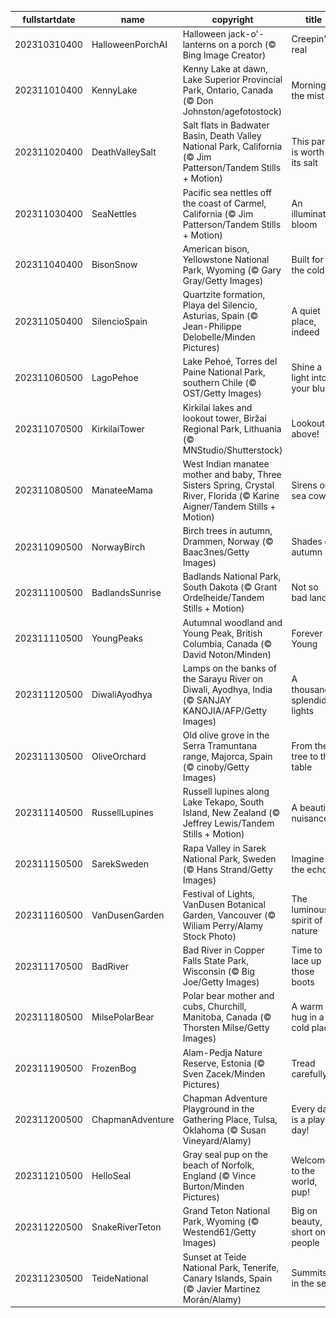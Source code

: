|fullstartdate|name|copyright|title|image|
|--|--|--|--|--|
202310310400|HalloweenPorchAI|Halloween jack-o'-lanterns on a porch (© Bing Image Creator)|Creepin' it real|![](/en-CA/2023/11/202310310400HalloweenPorchAI.jpg)|
202311010400|KennyLake|Kenny Lake at dawn, Lake Superior Provincial Park, Ontario, Canada (© Don Johnston/agefotostock)|Morning in the mist|![](/en-CA/2023/11/202311010400KennyLake.jpg)|
202311020400|DeathValleySalt|Salt flats in Badwater Basin, Death Valley National Park, California (© Jim Patterson/Tandem Stills + Motion)|This park is worth its salt|![](/en-CA/2023/11/202311020400DeathValleySalt.jpg)|
202311030400|SeaNettles|Pacific sea nettles off the coast of Carmel, California (© Jim Patterson/Tandem Stills + Motion)|An illuminated bloom|![](/en-CA/2023/11/202311030400SeaNettles.jpg)|
202311040400|BisonSnow|American bison, Yellowstone National Park, Wyoming (© Gary Gray/Getty Images)|Built for the cold|![](/en-CA/2023/11/202311040400BisonSnow.jpg)|
202311050400|SilencioSpain|Quartzite formation, Playa del Silencio, Asturias, Spain (© Jean-Philippe Delobelle/Minden Pictures)|A quiet place, indeed|![](/en-CA/2023/11/202311050400SilencioSpain.jpg)|
202311060500|LagoPehoe|Lake Pehoé, Torres del Paine National Park, southern Chile (© OST/Getty Images)|Shine a light into your blues|![](/en-CA/2023/11/202311060500LagoPehoe.jpg)|
202311070500|KirkilaiTower|Kirkilai lakes and lookout tower, Biržai Regional Park, Lithuania (© MNStudio/Shutterstock)|Lookout above!|![](/en-CA/2023/11/202311070500KirkilaiTower.jpg)|
202311080500|ManateeMama|West Indian manatee mother and baby, Three Sisters Spring, Crystal River, Florida (© Karine Aigner/Tandem Stills + Motion)|Sirens or sea cows?|![](/en-CA/2023/11/202311080500ManateeMama.jpg)|
202311090500|NorwayBirch|Birch trees in autumn, Drammen, Norway (© Baac3nes/Getty Images)|Shades of autumn|![](/en-CA/2023/11/202311090500NorwayBirch.jpg)|
202311100500|BadlandsSunrise|Badlands National Park, South Dakota (© Grant Ordelheide/Tandem Stills + Motion)|Not so bad lands|![](/en-CA/2023/11/202311100500BadlandsSunrise.jpg)|
202311110500|YoungPeaks|Autumnal woodland and Young Peak, British Columbia, Canada (© David Noton/Minden)|Forever Young|![](/en-CA/2023/11/202311110500YoungPeaks.jpg)|
202311120500|DiwaliAyodhya|Lamps on the banks of the Sarayu River on Diwali, Ayodhya, India (© SANJAY KANOJIA/AFP/Getty Images)|A thousand splendid lights|![](/en-CA/2023/11/202311120500DiwaliAyodhya.jpg)|
202311130500|OliveOrchard|Old olive grove in the Serra Tramuntana range, Majorca, Spain (© cinoby/Getty Images)|From the tree to the table|![](/en-CA/2023/11/202311130500OliveOrchard.jpg)|
202311140500|RussellLupines|Russell lupines along Lake Tekapo, South Island, New Zealand (© Jeffrey Lewis/Tandem Stills + Motion)|A beautiful nuisance|![](/en-CA/2023/11/202311140500RussellLupines.jpg)|
202311150500|SarekSweden|Rapa Valley in Sarek National Park, Sweden (© Hans Strand/Getty Images)|Imagine the echo!|![](/en-CA/2023/11/202311150500SarekSweden.jpg)|
202311160500|VanDusenGarden|Festival of Lights, VanDusen Botanical Garden, Vancouver (© Wiliam Perry/Alamy Stock Photo)|The luminous spirit of nature|![](/en-CA/2023/11/202311160500VanDusenGarden.jpg)|
202311170500|BadRiver|Bad River in Copper Falls State Park, Wisconsin (© Big Joe/Getty Images)|Time to lace up those boots|![](/en-CA/2023/11/202311170500BadRiver.jpg)|
202311180500|MilsePolarBear|Polar bear mother and cubs, Churchill, Manitoba, Canada (© Thorsten Milse/Getty Images)|A warm hug in a cold place|![](/en-CA/2023/11/202311180500MilsePolarBear.jpg)|
202311190500|FrozenBog|Alam-Pedja Nature Reserve, Estonia (© Sven Zacek/Minden Pictures)|Tread carefully!|![](/en-CA/2023/11/202311190500FrozenBog.jpg)|
202311200500|ChapmanAdventure|Chapman Adventure Playground in the Gathering Place, Tulsa, Oklahoma (© Susan Vineyard/Alamy)|Every day is a play day!|![](/en-CA/2023/11/202311200500ChapmanAdventure.jpg)|
202311210500|HelloSeal|Gray seal pup on the beach of Norfolk, England (© Vince Burton/Minden Pictures)|Welcome to the world, pup!|![](/en-CA/2023/11/202311210500HelloSeal.jpg)|
202311220500|SnakeRiverTeton|Grand Teton National Park, Wyoming (© Westend61/Getty Images)|Big on beauty, short on people|![](/en-CA/2023/11/202311220500SnakeRiverTeton.jpg)|
202311230500|TeideNational|Sunset at Teide National Park, Tenerife, Canary Islands, Spain (© Javier Martínez Morán/Alamy)|Summits in the sea|![](/en-CA/2023/11/202311230500TeideNational.jpg)|
